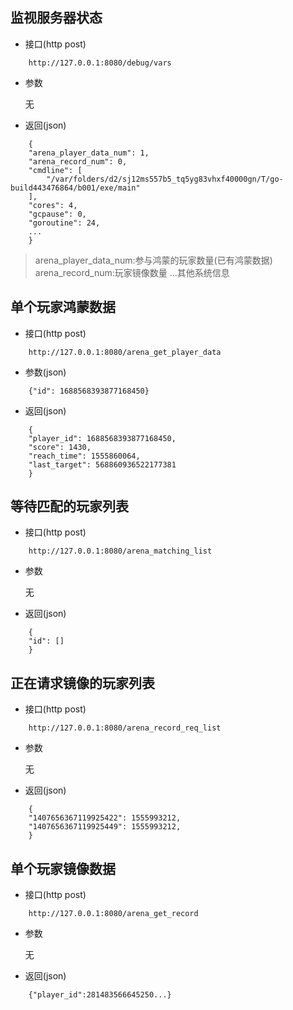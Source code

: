 ## 监视服务器状态

* 接口(http post)

```
    http://127.0.0.1:8080/debug/vars
```

* 参数

    无

* 返回(json)

```
    {
    "arena_player_data_num": 1,
    "arena_record_num": 0,
    "cmdline": [
        "/var/folders/d2/sj12ms557b5_tq5yg83vhxf40000gn/T/go-build443476864/b001/exe/main"
    ],
    "cores": 4,
    "gcpause": 0,
    "goroutine": 24,
    ...
    }
```

> arena_player_data_num:参与鸿蒙的玩家数量(已有鸿蒙数据)
> arena_record_num:玩家镜像数量
> ...其他系统信息

## 单个玩家鸿蒙数据

* 接口(http post)

```
    http://127.0.0.1:8080/arena_get_player_data
```

* 参数(json)

```
    {"id": 1688568393877168450} 
```

* 返回(json)

```
    {
    "player_id": 1688568393877168450,
    "score": 1430,
    "reach_time": 1555860064,
    "last_target": 568860936522177381
    }
```

## 等待匹配的玩家列表

* 接口(http post)

```
    http://127.0.0.1:8080/arena_matching_list
```

* 参数

    无

* 返回(json)

```
    {
    "id": []
    }
```

## 正在请求镜像的玩家列表

* 接口(http post)

```
    http://127.0.0.1:8080/arena_record_req_list
```

* 参数

    无

* 返回(json)

```
    {
    "1407656367119925422": 1555993212,
    "1407656367119925449": 1555993212,
    }
```

## 单个玩家镜像数据

* 接口(http post)

```
    http://127.0.0.1:8080/arena_get_record
```

* 参数

    无

* 返回(json)

```
    {"player_id":281483566645250...}
```
